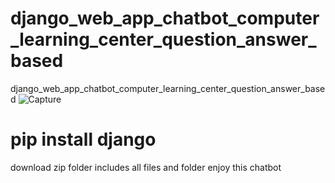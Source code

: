 # django_web_app_chatbot_computer_learning_center_question_answer_based
django_web_app_chatbot_computer_learning_center_question_answer_based
![Capture](https://github.com/adnanmajeed82/django_web_app_chatbot_computer_learning_center_question_answer_based/assets/49750395/9aa34cde-29d9-4d0c-b44a-9dcaf0155566)
# pip install django 
download zip folder includes all files and folder enjoy this chatbot 

